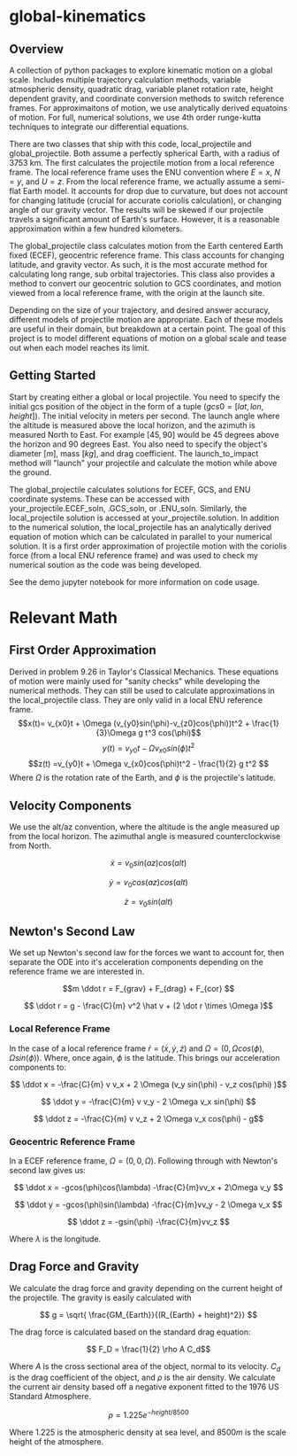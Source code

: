 # global-kinematics
## Overview
A collection of python packages to explore kinematic motion on a global scale. Includes multiple trajectory calculation methods, variable atmospheric density, quadratic drag, variable planet rotation rate, height dependent gravity, and coordinate conversion methods to switch reference frames. For approximaitons of motion, we use analytically derived equatoins of motion. For full, numerical solutions, we use 4th order runge-kutta techniques to integrate our differential equations.

There are two classes that ship with this code, local_projectile and global_projectile. Both assume a perfectly spherical Earth, with a radius of $3753$ km. The first calculates the projectile motion from a local reference frame. The local reference frame uses the ENU convention where $E=x$, $N=y$, and $U=z$. From the local reference frame, we actually assume a semi-flat Earth model. It accounts for drop due to curvature, but does not account for changing latitude (crucial for accurate coriolis calculation), or changing angle of our gravity vector. The results will be skewed if our projectile travels a significant amount of Earth's surface. However, it is a reasonable approximation within a few hundred kilometers.

The global_projectile class calculates motion from the Earth centered Earth fixed (ECEF), geocentric reference frame. This class accounts for changing latitude, and gravity vector. As such, it is the most accurate method for calculating long range, sub orbital trajectories. This class also provides a method to convert our geocentric solution to GCS coordinates, and motion viewed from a local reference frame, with the origin at the launch site.

Depending on the size of your trajectory, and desired answer accuracy, different models of projectile motion are appropriate. Each of these models are useful in their domain, but breakdown at a certain point. The goal of this project is to model different equations of motion on a global scale and tease out when each model reaches its limit.

## Getting Started
Start by creating either a global or local projectile. You need to specify the initial gcs position of the object in the form of a tuple ($gcs0 = [lat,lon,height]$). The initial velocity in meters per second. The launch angle where the altitude is measured above the local horizon, and the azimuth is measured North to East. For example $[45,90]$ would be $45$ degrees above the horizon and $90$ degrees East. You also need to specify the object's diameter $[m]$, mass $[kg]$, and drag coefficient. The launch_to_impact method will "launch" your projectile and calculate the motion while above the ground.

The global_projectile calculates solutions for ECEF, GCS, and ENU coordinate systems. These can be accessed with your_projectile.ECEF_soln, .GCS_soln, or .ENU_soln. Similarly, the local_projectile solution is accessed at your_projectile.solution. In addition to the numerical solution, the local_projectile has an analytically derived equation of motion which can be calculated in parallel to your numerical solution. It is a first order approximation of projectile motion with the coriolis force (from a local ENU reference frame) and was used to check my numerical soution as the code was being developed.

See the demo jupyter notebook for more information on code usage.

# Relevant Math
## First Order Approximation
Derived in problem 9.26 in Taylor's Classical Mechanics. These equations of motion were mainly used for "sanity checks" while developing the numerical methods. They can still be used to calculate approximations in the local_projectile class. They are only valid in a local ENU reference frame. 
$$x(t)= v_{x0}t + \Omega (v_{y0}sin(\phi)-v_{z0}cos(\phi))t^2 + \frac{1}{3}\Omega g t^3 cos(\phi)$$
$$y(t) =v_{y0}t - \Omega v_{x0}sin(\phi)t^2 $$
$$z(t) =v_{y0}t + \Omega v_{x0}cos(\phi)t^2 - \frac{1}{2} g t^2 $$
Where $\Omega$ is the rotation rate of the Earth, and $\phi$ is the projectile's latitude.

## Velocity Components
We use the alt/az convention, where the altitude is the angle measured up from the local horizon. The azimuthal angle is measured counterclockwise from North.

$$ \dot x = v_0 sin(az) cos(alt) $$

$$ \dot y = v_0 cos(az) cos(alt) $$

$$ \dot z = v_0 sin(alt) $$

## Newton's Second Law
We set up Newton's second law for the forces we want to account for, then separate the ODE into it's acceleration components depending on the reference frame we are interested in.

$$m \ddot r = F_{grav} + F_{drag} + F_{cor} $$

$$ \ddot r = g - \frac{C}{m} v^2 \hat v + (2 \dot r \times \Omega )$$

### Local Reference Frame
In the case of a local reference frame $\dot r = (\dot x, \dot y, \dot z)$ and $\Omega = (0, \Omega cos(\phi), \Omega sin(\phi))$. Where, once again, $\phi$ is the latitude. This brings our acceleration components to:

$$ \ddot x = -\frac{C}{m} v v_x + 2 \Omega (v_y sin(\phi) - v_z cos(\phi) )$$  

$$ \ddot y = -\frac{C}{m} v v_y - 2 \Omega v_x sin(\phi) $$

$$ \ddot z = -\frac{C}{m} v v_z + 2 \Omega v_x cos(\phi) - g$$

### Geocentric Reference Frame
In a ECEF reference frame, $\Omega = (0,0,\Omega)$. Following through with Newton's second law gives us:

$$ \ddot x = -gcos(\phi)cos(\lambda) -\frac{C}{m}vv_x + 2\Omega v_y $$

$$ \ddot y = -gcos(\phi)sin(\lambda) -\frac{C}{m}vv_y - 2 \Omega v_x $$

$$ \ddot z = -gsin(\phi) -\frac{C}{m}vv_z $$

Where $\lambda$ is the longitude.

## Drag Force and Gravity
We calculate the drag force and gravity depending on the current height of the projectile. The gravity is easily calculated with

$$ g = \sqrt{ \frac{GM_{Earth}}{(R_{Earth} + height)^2}} $$

The drag force is calculated based on the standard drag equation:

$$ F_D = \frac{1}{2} \rho A C_d$$

Where $A$ is the cross sectional area of the object, normal to its velocity. $C_d$ is the drag coefficient of the object, and $\rho$ is the air density. We calculate the current air density based off a negative exponent fitted to the 1976 US Standard Atmosphere.

$$ \rho = 1.225 e^{-height/8500} $$

Where   $1.225$ is the atmospheric density at sea level, and $8500 m$ is the scale height of the atmosphere.
